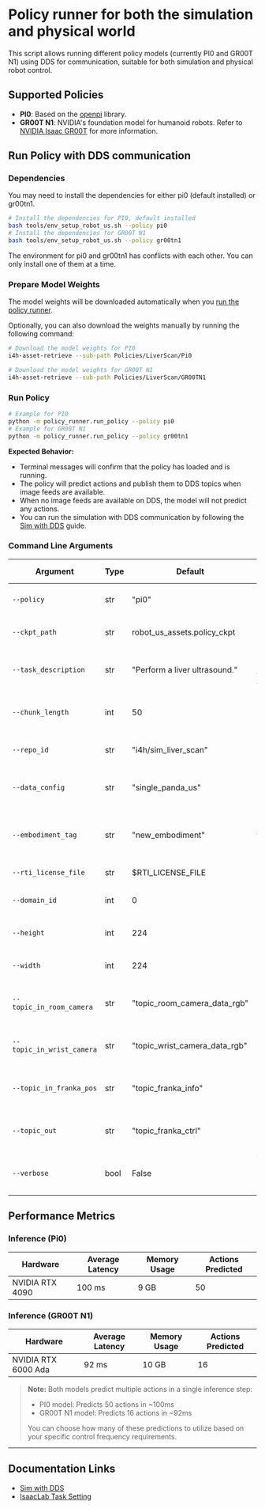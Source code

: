 # Policy runner for both the simulation and physical world

This script allows running different policy models (currently PI0 and GR00T N1) using DDS for communication, suitable for both simulation and physical robot control.

## Supported Policies

*   **PI0**: Based on the [openpi](https://github.com/Physical-Intelligence/openpi) library.
*   **GR00T N1**: NVIDIA's foundation model for humanoid robots. Refer to [NVIDIA Isaac GR00T](https://github.com/NVIDIA/Isaac-GR00T) for more information.

## Run Policy with DDS communication

### Dependencies

You may need to install the dependencies for either pi0 (default installed) or gr00tn1.

```bash
# Install the dependencies for PI0, default installed
bash tools/env_setup_robot_us.sh --policy pi0
# Install the dependencies for GR00T N1
bash tools/env_setup_robot_us.sh --policy gr00tn1
```
The environment for pi0 and gr00tn1 has conflicts with each other. You can only install one of them at a time.

### Prepare Model Weights

The model weights will be downloaded automatically when you [run the policy runner](#run-policy).

Optionally, you can also download the weights manually by running the following command:
```bash
# Download the model weights for PI0
i4h-asset-retrieve --sub-path Policies/LiverScan/Pi0

# Download the model weights for GR00T N1
i4h-asset-retrieve --sub-path Policies/LiverScan/GR00TN1
```

### Run Policy

```sh
# Example for PI0
python -m policy_runner.run_policy --policy pi0
# Example for GR00T N1
python -m policy_runner.run_policy --policy gr00tn1
```

**Expected Behavior:**
- Terminal messages will confirm that the policy has loaded and is running.
- The policy will predict actions and publish them to DDS topics when image feeds are available.
- When no image feeds are available on DDS, the model will not predict any actions.
- You can run the simulation with DDS communication by following the [Sim with DDS](../simulation/environments/README.md) guide.

### Command Line Arguments

| Argument | Type | Default | Description | Policy Support |
|----------|------|---------|-------------|----------------|
| `--policy` | str | "pi0" | Policy type to use (choices: pi0, gr00tn1) | Both |
| `--ckpt_path` | str | robot_us_assets.policy_ckpt | Checkpoint path for the policy model | Both |
| `--task_description` | str | "Perform a liver ultrasound." | Task description text prompt for the policy | Both |
| `--chunk_length` | int | 50 | Length of the action chunk inferred by the policy | Both |
| `--repo_id` | str | "i4h/sim_liver_scan" | LeRobot repo ID for dataset normalization | PI0 only |
| `--data_config` | str | "single_panda_us" | Data config name for GR00T N1 policy | GR00T N1 only |
| `--embodiment_tag` | str | "new_embodiment" | The embodiment tag for the GR00T N1 model | GR00T N1 only |
| `--rti_license_file` | str | $RTI_LICENSE_FILE | Path to the RTI license file | Both (DDS) |
| `--domain_id` | int | 0 | Domain ID for DDS communication | Both (DDS) |
| `--height` | int | 224 | Input image height for cameras | Both (DDS) |
| `--width` | int | 224 | Input image width for cameras | Both (DDS) |
| `--topic_in_room_camera` | str | "topic_room_camera_data_rgb" | Topic name to consume room camera RGB data | Both (DDS) |
| `--topic_in_wrist_camera` | str | "topic_wrist_camera_data_rgb" | Topic name to consume wrist camera RGB data | Both (DDS) |
| `--topic_in_franka_pos` | str | "topic_franka_info" | Topic name to consume Franka position data | Both (DDS) |
| `--topic_out` | str | "topic_franka_ctrl" | Topic name to publish generated Franka actions | Both (DDS) |
| `--verbose` | bool | False | Whether to print DDS communication logs | Both (DDS) |

## Performance Metrics

### Inference (Pi0)

| Hardware        | Average Latency | Memory Usage | Actions Predicted |
|-----------------|-----------------|--------------|-------------------|
| NVIDIA RTX 4090 | 100 ms          | 9 GB         | 50                |

### Inference (GR00T N1)

| Hardware            | Average Latency | Memory Usage | Actions Predicted |
|---------------------|-----------------|--------------|-------------------|
| NVIDIA RTX 6000 Ada | 92 ms           | 10 GB        | 16                |

> **Note:** Both models predict multiple actions in a single inference step:
> - PI0 model: Predicts 50 actions in ~100ms
> - GR00T N1 model: Predicts 16 actions in ~92ms
>
>  You can choose how many of these predictions to utilize based on your specific control frequency requirements.

---

## Documentation Links

- [Sim with DDS](../simulation/environments/README.md)
- [IsaacLab Task Setting](../simulation/exts/robotic_us_ext/README.md)
